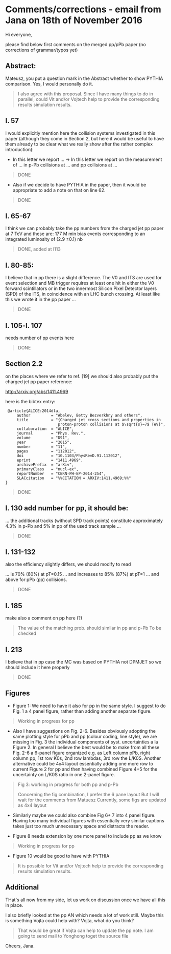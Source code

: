 # Comments/corrections - email from Jana on 18th of November 2016

Hi everyone,

please find below first comments on the merged pp/pPb paper (no corrections of grammar/typos yet)


## Abstract:

Mateusz, you put a question mark in the Abstract whether to show PYTHIA comparison. Yes, I would personally do it.

> I also agree with this proposal. Since I have many things to do in parallel, could Vit and/or Vojtech help to provide the corresponding results simulation results.


## l. 57

I would explicitly mention here the collision systems investigated in this paper (although they come in Section 2, but here it would be useful to have them already to be clear what we really show after the rather complex introduction):

- In this letter we report ... -> In this letter we report on the measurement of ... in p-Pb collisions at ... and pp collisions at ...

> DONE

- Also if we decide to have PYTHIA in the paper, then it would be appropriate to add a note on that on line 62.

> DONE


## l. 65-67

I think we can probably take the pp numbers from the charged jet pp paper at 7 TeV and these are: 177 M min bias events corresponding to an integrated luminosity of (2.9 $\pm$0.1) nb

> DONE, added at l113


## l. 80-85:

I believe that in pp  there is a slight difference. The V0 and ITS are used for event selection and MB trigger requires at least one hit in either the V0 forward scintillators or in the two innermost Silicon Pixel Detector layers (SPD) of the ITS, in coincidence with an LHC bunch crossing. At least like this we wrote it in the pp paper ...

> DONE


## l. 105-l. 107

needs number of pp events here

> DONE


## Section 2.2

on the places where we refer to ref. [19] we should also probably put the charged jet pp paper reference:

http://arxiv.org/abs/1411.4969

here is the bibtex entry:

```
 @article{ALICE:2014dla,
     author         = "Abelev, Betty Bezverkhny and others",
     title          = "{Charged jet cross sections and properties in
                       proton-proton collisions at $\sqrt{s}=7$ TeV}",
     collaboration  = "ALICE",
     journal        = "Phys. Rev.",
     volume         = "D91",
     year           = "2015",
     number         = "11",
     pages          = "112012",
     doi            = "10.1103/PhysRevD.91.112012",
     eprint         = "1411.4969",
     archivePrefix  = "arXiv",
     primaryClass   = "nucl-ex",
     reportNumber   = "CERN-PH-EP-2014-254",
     SLACcitation   = "%%CITATION = ARXIV:1411.4969;%%"
}
```

> DONE


## l. 130 add number for pp, it should be:

... the additional tracks (without SPD track points) constitute approximately 4.3\% in p-Pb and 5\% in pp of the used track sample ...

> DONE


## l. 131-132

also  the efficiency slightly differs, we should modify to read

  ... is 70\% (60\%) at pT=0.15 ... and increases to 85\% (87\%) at pT=1 ... and above for pPb (pp) collisions.

> DONE


##  l. 185

make also a comment on pp here (?)

> The value of the matching prob. should similar in pp and p-Pb
> To be checked


##  l. 213

I believe that in pp case the MC was based on PYTHIA not DPMJET
so we should include it here properly

> DONE


## Figures

- Figure 1: We need to have it also for pp in the same style. I suggest to do Fig. 1 a 4 panel figure, rather than adding another separate figure.

> Working in progress for pp

- Also I have suggestions on Fig. 2-6.  Besides obviously adopting the same plotting style for pPb and pp (colour coding, line style), we are missing in Fig. 3 the individual components of syst. uncertainties a la Figure 2. In general I believe the best would be to make from all these Fig. 2-6 a 6-panel figure organized e.g. as Left column pPb, right column pp, 1st row K0s, 2nd row lambdas, 3rd row the L/K0S. Another alternative could be 4x4 layout essentially adding one more row to current Figure 2 for pp and then having combined Figure 4+5 for the uncertainty on L/K0S ratio in one 2-panel figure.

> Fig 3: working in progress for both pp and p-Pb
>
> Concerning the fig combination, I prefer the 6 pane layout
> But I will wait for the comments from Matuesz
> Currently, some figs are updated as 4x4 layout

-  Similarly maybe we could also combine Fig 6+ 7 into 4 panel figure.  Having too many individual figures with essentially very similar captions takes just too much unnecessary space and distracts the reader.

-  Figure 8 needs extension by one more panel to include pp as we know

> Working in progress for pp

-  Figure 10 would be good to have with PYTHIA

> It is possible for Vit and/or Vojtech help to provide the corresponding results simulation results.


## Additional

  THat's all now from my side, let us work on discussion once we have all this in place.

  I also briefly looked at the pp AN which needs a lot of work still. Maybe this is something Vojta could help with? Vojta, what do you think?

> That would be great if Vojta can help to update the pp note. I am going to send mail to Yonghong toget the source file

  Cheers, Jana.
